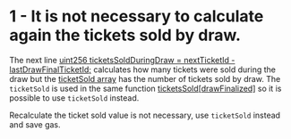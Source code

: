 1 - It is not necessary to calculate again the tickets sold by draw.
==

The next line [uint256 ticketsSoldDuringDraw = nextTicketId - lastDrawFinalTicketId;](https://github.com/code-423n4/2023-03-wenwin/blob/91b89482aaedf8b8feb73c771d11c257eed997e8/src/Lottery.sol#L227) calculates how many tickets were sold during the draw but the [ticketSold array](https://github.com/code-423n4/2023-03-wenwin/blob/91b89482aaedf8b8feb73c771d11c257eed997e8/src/Lottery.sol#L39) has the number of tickets sold by draw. The ```ticketSold``` is used in the same function [ticketsSold[drawFinalized]](https://github.com/code-423n4/2023-03-wenwin/blob/91b89482aaedf8b8feb73c771d11c257eed997e8/src/Lottery.sol#L218) so it is possible to use ```ticketSold``` instead.

Recalculate the ticket sold value is not necessary, use ```ticketSold``` instead and save gas.


